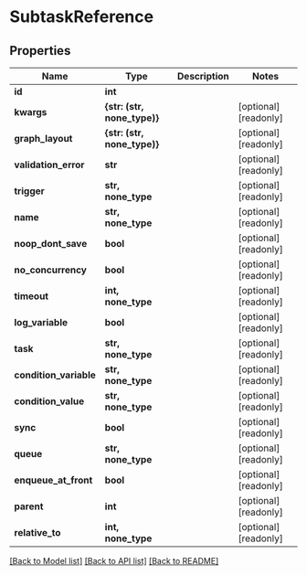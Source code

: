 # SubtaskReference


## Properties

Name | Type | Description | Notes
------------ | ------------- | ------------- | -------------
**id** | **int** |  | 
**kwargs** | **{str: (str, none_type)}** |  | [optional] [readonly] 
**graph_layout** | **{str: (str, none_type)}** |  | [optional] [readonly] 
**validation_error** | **str** |  | [optional] [readonly] 
**trigger** | **str, none_type** |  | [optional] [readonly] 
**name** | **str, none_type** |  | [optional] [readonly] 
**noop_dont_save** | **bool** |  | [optional] [readonly] 
**no_concurrency** | **bool** |  | [optional] [readonly] 
**timeout** | **int, none_type** |  | [optional] [readonly] 
**log_variable** | **bool** |  | [optional] [readonly] 
**task** | **str, none_type** |  | [optional] [readonly] 
**condition_variable** | **str, none_type** |  | [optional] [readonly] 
**condition_value** | **str, none_type** |  | [optional] [readonly] 
**sync** | **bool** |  | [optional] [readonly] 
**queue** | **str, none_type** |  | [optional] [readonly] 
**enqueue_at_front** | **bool** |  | [optional] [readonly] 
**parent** | **int** |  | [optional] [readonly] 
**relative_to** | **int, none_type** |  | [optional] [readonly] 

[[Back to Model list]](../README.md#models) [[Back to API list]](../README.md#api-endpoints) [[Back to README]](../README.md)


